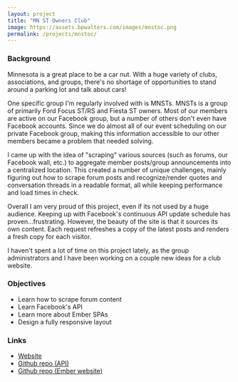 ```yaml
---
layout: project
title: "MN ST Owners Club"
image: https://assets.bpwalters.com/images/mnstoc.png
permalink: /projects/mnstoc/
---
```


<h3>Background</h3>
<p>Minnesota is a great place to be a car nut.  With a huge variety of clubs, associations, and groups, there's no shortage of opportunities to stand around a parking lot and talk about cars!</p>
<p>One specific group I'm regularly involved with is MNSTs.  MNSTs is a group of primarily Ford Focus ST/RS and Fiesta ST owners.  Most of our members are active on our Facebook group, but a number of others don't even have Facebook accounts.  Since we do almost all of our event scheduling on our private Facebook group, making this information accessible to our other members became a problem that needed solving.</p>
<p>I came up with the idea of "scraping" various sources (such as forums, our Facebook wall, etc.) to aggregate member posts/group announcements into a centralized location.  This created a number of unique challenges, mainly figuring out how to scrape forum posts and recognize/render quotes and conversation threads in a readable format, all while keeping performance and load times in check.</p>
<p>Overall I am very proud of this project, even if its not used by a huge audience.  Keeping up with Facebook's continuous API update schedule has proven...frustrating.  However, the beauty of the site is that it sources its own content.  Each request refreshes a copy of the latest posts and renders a fresh copy for each visitor.</p>
<p>I haven't spent a lot of time on this project lately, as the group administrators and I have been working on a couple new ideas for a club website.</p>
<h3>Objectives</h3>
<ul>
    <li>Learn how to scrape forum content</li>
    <li>Learn Facebook's API</li>
    <li>Learn more about Ember SPAs</li>
    <li>Design a fully responsive layout</li>
</ul>
<h3>Links</h3>
<ul>
    <li><a href="https://mnstoc.com/">Website</a></li>
    <li><a href="https://github.com/bendrick92/mn-st-api">Github repo (API)</a></li>
    <li><a href="https://github.com/bendrick92/mn-st-website">Github repo (Ember website)</a></li>
</ul>